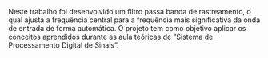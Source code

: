 Neste trabalho foi desenvolvido um filtro passa banda de rastreamento, o qual ajusta a frequência central para a frequência mais significativa da onda de entrada de forma automática. O projeto tem como objetivo aplicar os conceitos aprendidos durante as aula teóricas de ”Sistema de Processamento Digital de Sinais”.
